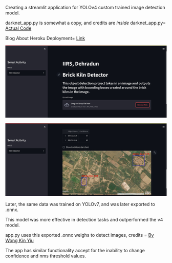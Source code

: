 Creating a streamlit application for YOLOv4 custom trained image detection model.

darknet_app.py is somewhat a copy, and credits are *inside* darknet_app.py=
[Actual Code](https://medium.com/dev-genius/a-simple-object-detection-app-built-using-streamlit-and-opencv-4365c90f293c)

Blog About Heroku Deployment=
[Link](https://gilberttanner.com/blog/deploying-your-streamlit-dashboard-with-heroku/)

![APP](https://github.com/Aryaman-Chauhan/YOLOv4_Heroku_Deployment/blob/main/data/st1.jpg)

![Detecting](https://github.com/Aryaman-Chauhan/YOLOv4_Heroku_Deployment/blob/main/data/st2.jpg)


Later, the same data was trained on YOLOv7, and was later exported to .onnx. 

This model was more effective in detection tasks and outperformed the v4 model.

app.py uses this exported .onnx weighs to detect images, credits = 
[By Wong Kin Yiu](https://colab.research.google.com/github/WongKinYiu/yolov7/blob/main/tools/YOLOv7onnx.ipynb)

The app has similar functionality accept for the inability to change confidence and nms threshold values.
